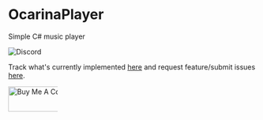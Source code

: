 # OcarinaPlayer



Simple C# music player

![Discord](https://img.shields.io/discord/713398388187594824?color=%237289DA&label=join%20the%20discord)

Track what's currently implemented [here](https://github.com/hernikplays/OcarinaPlayer/projects/1) and request feature/submit issues [here](https://github.com/hernikplays/OcarinaPlayer/issues).

<div style="width:100px !important;">
  <a href="https://www.buymeacoffee.com/hernikplays" target="_blank"><img src="https://cdn.buymeacoffee.com/buttons/default-blue.png" alt="Buy Me A Coffee" style="height: 51px !important;width: 217px !important;" ></a>
  </div>
